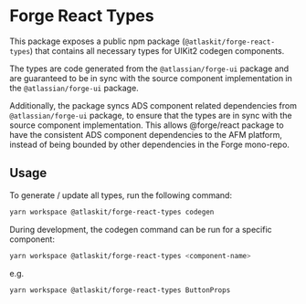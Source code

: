 # Forge React Types

This package exposes a public npm package (`@atlaskit/forge-react-types`) that contains
all necessary types for UIKit2 codegen components.

The types are code generated from the `@atlassian/forge-ui` package and are
guaranteed to be in sync with the source component implementation in the `@atlassian/forge-ui` package.

Additionally, the package syncs ADS component related dependencies from `@atlassian/forge-ui` package, to ensure that the types are in sync with the source component implementation. This allows @forge/react package to
have the consistent ADS component dependencies to the AFM platform, instead
of being bounded by other dependencies in the Forge mono-repo.

## Usage

To generate / update all types, run the following command:

```bash
yarn workspace @atlaskit/forge-react-types codegen
```

During development, the codegen command can be run for a specific component:

```bash
yarn workspace @atlaskit/forge-react-types <component-name>
```

e.g.

```bash
yarn workspace @atlaskit/forge-react-types ButtonProps
```
